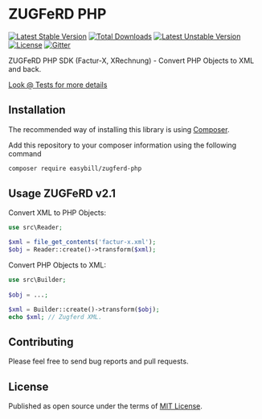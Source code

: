 ZUGFeRD PHP
===========

[![Latest Stable Version](https://poser.pugx.org/easybill/zugferd-php/v/stable.png)](https://packagist.org/packages/easybill/zugferd-php) [![Total Downloads](https://poser.pugx.org/easybill/zugferd-php/downloads.png)](https://packagist.org/packages/easybill/zugferd-php) [![Latest Unstable Version](https://poser.pugx.org/easybill/zugferd-php/v/unstable.png)](https://packagist.org/packages/easybill/zugferd-php) [![License](https://poser.pugx.org/easybill/zugferd-php/license.png)](https://packagist.org/packages/easybill/zugferd-php) [![Gitter](https://badges.gitter.im/Join%20Chat.svg)](https://gitter.im/easybill/zugferd-php)

ZUGFeRD PHP SDK (Factur-X, XRechnung) - Convert PHP Objects to XML and back.

[Look @ Tests for more details](tests)

## Installation

The recommended way of installing this library is using [Composer](http://getcomposer.org/).

Add this repository to your composer information using the following command

```bash
composer require easybill/zugferd-php
```

## Usage ZUGFeRD v2.1

Convert XML to PHP Objects:

```php
use src\Reader;

$xml = file_get_contents('factur-x.xml');
$obj = Reader::create()->transform($xml);
```

Convert PHP Objects to XML:

```php
use src\Builder;
 
$obj = ...;

$xml = Builder::create()->transform($obj);
echo $xml; // Zugferd XML.
```

## Contributing

Please feel free to send bug reports and pull requests.

## License

Published as open source under the terms of [MIT License](http://opensource.org/licenses/MIT).
